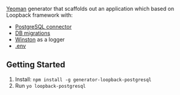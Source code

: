 [Yeoman](http://yeoman.io/) generator that scaffolds out an application which based on Loopback framework with:
- [PostgreSQL connector](https://www.npmjs.com/package/loopback-connector-postgresql)
- [DB migrations](https://www.npmjs.com/package/db-migrate)
- [Winston](https://www.npmjs.com/package/winston) as a logger
- [.env](https://www.npmjs.com/package/dotenv-safe)

## Getting Started
1. Install: `npm install -g generator-loopback-postgresql`
2. Run `yo loopback-postgresql`